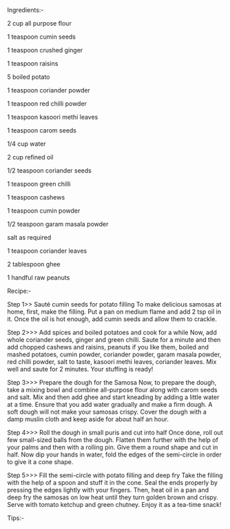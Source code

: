 Ingredients:-

2 cup all purpose flour

1 teaspoon cumin seeds

1 teaspoon crushed ginger

1 teaspoon raisins

5 boiled potato

1 teaspoon coriander powder

1 teaspoon red chilli powder

1 teaspoon kasoori methi leaves

1 teaspoon carom seeds

1/4 cup water

2 cup refined oil

1/2 teaspoon coriander seeds

1 teaspoon green chilli

1 teaspoon cashews

1 teaspoon cumin powder

1/2 teaspoon garam masala powder

salt as required

1 teaspoon coriander leaves

2 tablespoon ghee

1 handful raw peanuts

Recipe:-

Step 1>> Sauté cumin seeds for potato filling To make delicious samosas at home, first, make the filling. Put a pan on medium flame and add 2 tsp oil in it. Once the oil is hot enough, add cumin seeds and allow them to crackle.

Step 2>>> Add spices and boiled potatoes and cook for a while Now, add whole coriander seeds, ginger and green chilli. Saute for a minute and then add chopped cashews and raisins, peanuts if you like them, boiled and mashed potatoes, cumin powder, coriander powder, garam masala powder, red chilli powder, salt to taste, kasoori methi leaves, coriander leaves. Mix well and saute for 2 minutes. Your stuffing is ready!

Step 3>>> Prepare the dough for the Samosa Now, to prepare the dough, take a mixing bowl and combine all-purpose flour along with carom seeds and salt. Mix and then add ghee and start kneading by adding a little water at a time. Ensure that you add water gradually and make a firm dough. A soft dough will not make your samosas crispy. Cover the dough with a damp muslin cloth and keep aside for about half an hour.

Step 4>>> Roll the dough in small puris and cut into half Once done, roll out few small-sized balls from the dough. Flatten them further with the help of your palms and then with a rolling pin. Give them a round shape and cut in half. Now dip your hands in water, fold the edges of the semi-circle in order to give it a cone shape.

Step 5>>> Fill the semi-circle with potato filling and deep fry Take the filling with the help of a spoon and stuff it in the cone. Seal the ends properly by pressing the edges lightly with your fingers. Then, heat oil in a pan and deep fry the samosas on low heat until they turn golden brown and crispy. Serve with tomato ketchup and green chutney. Enjoy it as a tea-time snack!

Tips:-

